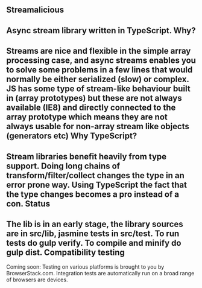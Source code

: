 Streamalicious
----
Async stream library written in TypeScript.
Why?
----
Streams are nice and flexible in the simple array processing case, and async streams enables you to solve some problems in a few lines that would normally be either serialized (slow) or complex. 
JS has some type of stream-like behaviour built in (array prototypes) but these are not always available (IE8) and directly connected to the array prototype which means they are not always usable for non-array stream like objects (generators etc)
Why TypeScript?
----
Stream libraries benefit heavily from type support. Doing long chains of transform/filter/collect changes the type in an error prone way. Using TypeScript the fact that the type changes becomes a pro instead of a con.
Status
----
The lib is in an early stage, the library sources are in src/lib, jasmine tests in src/test. To run tests do gulp verify. To compile and minify do gulp dist.
Compatibility testing
----
Coming soon: Testing on various platforms is brought to you by BrowserStack.com. Integration tests are automatically run on a broad range of browsers are devices.
